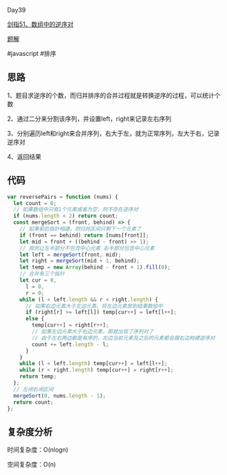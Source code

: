 Day39

[剑指51、数组中的逆序对](https://leetcode.cn/problems/shu-zu-zhong-de-ni-xu-dui-lcof/)

[题解](https://leetcode.cn/problems/shu-zu-zhong-de-ni-xu-dui-lcof/solution/li-yong-gui-bing-pai-xu-qiu-ni-xu-dui-by-jy5g/)

#javascript #排序
## 思路
1、题目求逆序的个数，而归并排序的合并过程就是转换逆序的过程，可以统计个数

2、通过二分来分割该序列，并设置left，right来记录左右序列

3、分别遍历left和right来合并序列，右大于左，就为正常序列，左大于右，记录逆序对

4、返回结果

## 代码
```javascript
var reversePairs = function (nums) {
  let count = 0;
  // 如果数组中只有1个元素或者为空，则不存在逆序对
  if (nums.length < 2) return count;
  const mergeSort = (front, behind) => {
    // 如果前后指针相遇，则归并区间只剩下一个元素了
    if (front == behind) return [nums[front]];
    let mid = front + ((behind - front) >> 1);
    // 规则让左半部分不包含中心元素 右半部分包含中心元素
    let left = mergeSort(front, mid);
    let right = mergeSort(mid + 1, behind);
    let temp = new Array(behind - front + 1).fill(0);
    // 合并有三个指针
    let cur = 0,
      l = 0,
      r = 0;
    while (l < left.length && r < right.length) {
      // 如果右边元素大于左边元素，将左边元素放到结果数组中
      if (right[r] >= left[l]) temp[cur++] = left[l++];
      else {
        temp[cur++] = right[r++];
        // 如果左边元素大于右边元素，那就出现了序列对了
        // 由于左右两边都是有序的，左边当前元素及之后的元素都会跟右边构建逆序对
        count += left.length - l;
      }
    }
    while (l < left.length) temp[cur++] = left[l++];
    while (r < right.length) temp[cur++] = right[r++];
    return temp;
  };
  // 左闭右闭区间
  mergeSort(0, nums.length - 1);
  return count;
};
```
## 复杂度分析
时间复杂度：O(nlogn)

空间复杂度：O(n)
